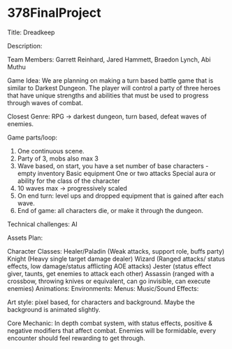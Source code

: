 # 378FinalProject

Title: Dreadkeep

Description: 

Team Members: Garrett Reinhard, Jared Hammett, Braedon Lynch, Abi Muthu

Game Idea:
We are planning on making a turn based battle game that is similar to Darkest Dungeon. The player will control a party of three heroes that have unique strengths and abilities that must be used to progress through waves of combat.

Closest Genre: RPG -> darkest dungeon, turn based, defeat waves of enemies.

Game parts/loop:
1. One continuous scene.
2. Party of 3, mobs also max 3
3. Wave based, on start, you have a set number of base characters - empty inventory
Basic equipment
One or two attacks
Special aura or ability for the class of the character
4. 10 waves max -> progressively scaled
5. On end turn: level ups and dropped equipment that is gained after each wave.
6. End of game: all characters die, or make it through the dungeon. 

Technical challenges:
AI

Assets Plan:

Character Classes:
Healer/Paladin (Weak attacks, support role, buffs party)
Knight (Heavy single target damage dealer)
Wizard (Ranged attacks/ status effects, low damage/status afflicting AOE attacks)
Jester (status effect giver, taunts, get enemies to attack each other)
Assassin (ranged with a crossbow, throwing knives or equivalent, can go invisible, can execute enemies)
Animations:
Environments: 
Menus:
Music/Sound Effects:

Art style: pixel based, for characters and background. Maybe the background is animated slightly.

Core Mechanic: In depth combat system, with status effects, positive & negative modifiers that affect combat. Enemies will be formidable, every encounter should feel rewarding to get through.
